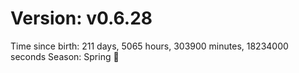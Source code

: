 # Version: v0.6.28
Time since birth: 211 days, 5065 hours, 303900 minutes, 18234000 seconds
Season: Spring 🌸
